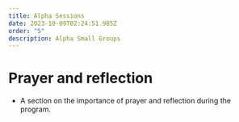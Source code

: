 ```yaml
---
title: Alpha Sessions
date: 2023-10-09T02:24:51.985Z
order: "5"
description: Alpha Small Groups
---
```


# Prayer and reflection

- A section on the importance of prayer and reflection during the program.